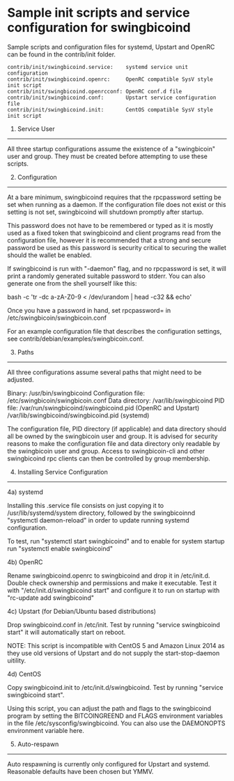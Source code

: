 Sample init scripts and service configuration for swingbicoind
==========================================================

Sample scripts and configuration files for systemd, Upstart and OpenRC
can be found in the contrib/init folder.

    contrib/init/swingbicoind.service:    systemd service unit configuration
    contrib/init/swingbicoind.openrc:     OpenRC compatible SysV style init script
    contrib/init/swingbicoind.openrcconf: OpenRC conf.d file
    contrib/init/swingbicoind.conf:       Upstart service configuration file
    contrib/init/swingbicoind.init:       CentOS compatible SysV style init script

1. Service User
---------------------------------

All three startup configurations assume the existence of a "swingbicoin" user
and group.  They must be created before attempting to use these scripts.

2. Configuration
---------------------------------

At a bare minimum, swingbicoind requires that the rpcpassword setting be set
when running as a daemon.  If the configuration file does not exist or this
setting is not set, swingbicoind will shutdown promptly after startup.

This password does not have to be remembered or typed as it is mostly used
as a fixed token that swingbicoind and client programs read from the configuration
file, however it is recommended that a strong and secure password be used
as this password is security critical to securing the wallet should the
wallet be enabled.

If swingbicoind is run with "-daemon" flag, and no rpcpassword is set, it will
print a randomly generated suitable password to stderr.  You can also
generate one from the shell yourself like this:

bash -c 'tr -dc a-zA-Z0-9 < /dev/urandom | head -c32 && echo'

Once you have a password in hand, set rpcpassword= in /etc/swingbicoin/swingbicoin.conf

For an example configuration file that describes the configuration settings,
see contrib/debian/examples/swingbicoin.conf.

3. Paths
---------------------------------

All three configurations assume several paths that might need to be adjusted.

Binary:              /usr/bin/swingbicoind
Configuration file:  /etc/swingbicoin/swingbicoin.conf
Data directory:      /var/lib/swingbicoind
PID file:            /var/run/swingbicoind/swingbicoind.pid (OpenRC and Upstart)
                     /var/lib/swingbicoind/swingbicoind.pid (systemd)

The configuration file, PID directory (if applicable) and data directory
should all be owned by the swingbicoin user and group.  It is advised for security
reasons to make the configuration file and data directory only readable by the
swingbicoin user and group.  Access to swingbicoin-cli and other swingbicoind rpc clients
can then be controlled by group membership.

4. Installing Service Configuration
-----------------------------------

4a) systemd

Installing this .service file consists on just copying it to
/usr/lib/systemd/system directory, followed by the swingbicoinnd
"systemctl daemon-reload" in order to update running systemd configuration.

To test, run "systemctl start swingbicoind" and to enable for system startup run
"systemctl enable swingbicoind"

4b) OpenRC

Rename swingbicoind.openrc to swingbicoind and drop it in /etc/init.d.  Double
check ownership and permissions and make it executable.  Test it with
"/etc/init.d/swingbicoind start" and configure it to run on startup with
"rc-update add swingbicoind"

4c) Upstart (for Debian/Ubuntu based distributions)

Drop swingbicoind.conf in /etc/init.  Test by running "service swingbicoind start"
it will automatically start on reboot.

NOTE: This script is incompatible with CentOS 5 and Amazon Linux 2014 as they
use old versions of Upstart and do not supply the start-stop-daemon uitility.

4d) CentOS

Copy swingbicoind.init to /etc/init.d/swingbicoind. Test by running "service swingbicoind start".

Using this script, you can adjust the path and flags to the swingbicoind program by
setting the BITCOINGREEND and FLAGS environment variables in the file
/etc/sysconfig/swingbicoind. You can also use the DAEMONOPTS environment variable here.

5. Auto-respawn
-----------------------------------

Auto respawning is currently only configured for Upstart and systemd.
Reasonable defaults have been chosen but YMMV.
